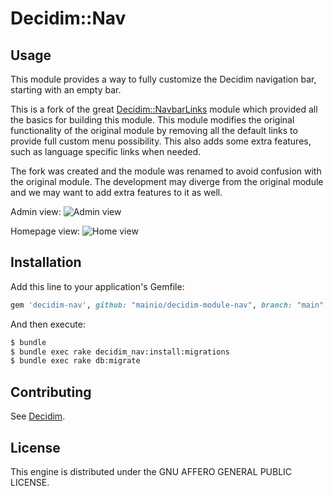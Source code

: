 # Decidim::Nav

## Usage

This module provides a way to fully customize the Decidim navigation bar,
starting with an empty bar.

This is a fork of the great [Decidim::NavbarLinks](https://github.com/OpenSourcePolitics/decidim-module-navbar_links)
module which provided all the basics for building this module. This module
modifies the original functionality of the original module by removing all the
default links to provide full custom menu possibility. This also adds some extra
features, such as language specific links when needed.

The fork was created and the module was renamed to avoid confusion with the
original module. The development may diverge from the original module and we may
want to add extra features to it as well.

Admin view:
![Admin view](https://github.com/mainio/decidim-module-nav/blob/media/admin.png)

Homepage view:
![Home view](https://github.com/mainio/decidim-module-nav/blob/media/home.png)

## Installation

Add this line to your application's Gemfile:

```ruby
gem 'decidim-nav', github: "mainio/decidim-module-nav", branch: "main"
```

And then execute:

```bash
$ bundle
$ bundle exec rake decidim_nav:install:migrations
$ bundle exec rake db:migrate
```

## Contributing

See [Decidim](https://github.com/decidim/decidim).

## License

This engine is distributed under the GNU AFFERO GENERAL PUBLIC LICENSE.

